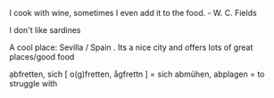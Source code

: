 I cook with wine, sometimes I even add it to the food. - W. C. Fields



I don't like sardines

A cool place: Sevilla / Spain . Its a nice city and offers lots of great places/good food

ạbfretten, sich [ o(g)fretten, ågfrettn ] = sich abmühen, abplagen = to struggle with 

